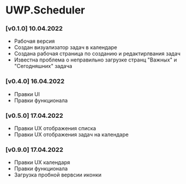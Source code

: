 # UWP.Scheduler

### [v0.1.0] 10.04.2022 
- Рабочая версия
- Создан визуализатор задач в календаре
- Создана рабочая страница по созданию и редактирлвания задач
- Известна проблема о неправильно загрузке странц "Важных" и "Сегодняшних" задача

### [v0.4.0] 16.04.2022 
- Правки UI
- Правки функционала

### [v0.5.0] 17.04.2022 
- Правки UX отображения списка
- Правки UX отображения задач на календаре

### [v0.9.0] 17.04.2022 
- Правки UX календаря
- Правки функционала
- Загрузка пробной вервсии иконки